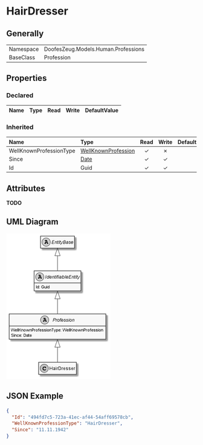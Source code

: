 ﻿# HairDresser

## Generally

|||
|:-|:-|
|Namespace|DoofesZeug.Models.Human.Professions|
|BaseClass|Profession|

## Properties

### Declared

|Name|Type|Read|Write|DefaultValue|
|:---|:---|:--:|:---:|:-----------|

### Inherited

|Name|Type|Read|Write|DefaultValue|
|:---|:---|:--:|:---:|:-----------|
|WellKnownProfessionType|[WellKnownProfession](../../Enumerations/DoofesZeug.Models.Human.Professions\WellKnownProfession.md)|&#x2713;|&#x2717;||
|Since|[Date](../../Models/DoofesZeug.Models.DateAndTime\Date.md)|&#x2713;|&#x2713;||
|Id|Guid|&#x2713;|&#x2713;||

## Attributes

**TODO**

## UML Diagram

![HairDresser.png](./HairDresser.png "HairDresser")

## JSON Example

```json
{
  "Id": "494fd7c5-723a-41ec-af44-54aff69578cb",
  "WellKnownProfessionType": "HairDresser",
  "Since": "11.11.1942"
}
```


